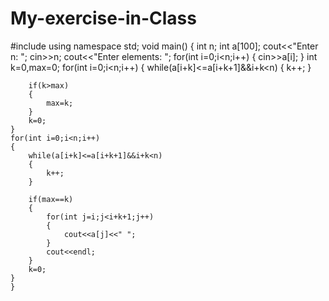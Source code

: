 # My-exercise-in-Class
#include <iostream>
using namespace std;
void main()
{
	int n;
	int a[100];
	cout<<"Enter n: ";
	cin>>n;
	cout<<"Enter elements: ";
	for(int i=0;i<n;i++)
	{
		cin>>a[i];
	}
	int k=0,max=0;
	for(int i=0;i<n;i++)
	{
		while(a[i+k]<=a[i+k+1]&&i+k<n)
		{
			k++;
		}

		if(k>max)
		{
			max=k;
		}
		k=0;
	}
	for(int i=0;i<n;i++)
	{
		while(a[i+k]<=a[i+k+1]&&i+k<n)
		{
			k++;
		}

		if(max==k)
		{
			for(int j=i;j<i+k+1;j++)
			{
				cout<<a[j]<<" ";
			}
			cout<<endl;
		}
		k=0;
	}
	}
